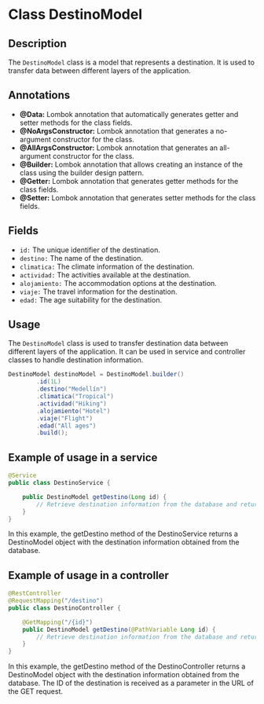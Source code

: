 # Class DestinoModel

## Description
The `DestinoModel` class is a model that represents a destination. It is used to transfer data between different layers of the application.

## Annotations

- **@Data:** Lombok annotation that automatically generates getter and setter methods for the class fields.
- **@NoArgsConstructor:** Lombok annotation that generates a no-argument constructor for the class.
- **@AllArgsConstructor:** Lombok annotation that generates an all-argument constructor for the class.
- **@Builder:** Lombok annotation that allows creating an instance of the class using the builder design pattern.
- **@Getter:** Lombok annotation that generates getter methods for the class fields.
- **@Setter:** Lombok annotation that generates setter methods for the class fields.

## Fields

- `id:` The unique identifier of the destination.
- `destino:` The name of the destination.
- `climatica:` The climate information of the destination.
- `actividad:` The activities available at the destination.
- `alojamiento:` The accommodation options at the destination.
- `viaje:` The travel information for the destination.
- `edad:` The age suitability for the destination.

## Usage

The `DestinoModel` class is used to transfer destination data between different layers of the application. It can be used in service and controller classes to handle destination information.

```java
DestinoModel destinoModel = DestinoModel.builder()
        .id(1L)
        .destino("Medellín")
        .climatica("Tropical")
        .actividad("Hiking")
        .alojamiento("Hotel")
        .viaje("Flight")
        .edad("All ages")
        .build();
```

## Example of usage in a service

```java
@Service
public class DestinoService {

    public DestinoModel getDestino(Long id) {
        // Retrieve destination information from the database and return an instance of DestinoModel
    }
}
```

In this example, the getDestino method of the DestinoService returns a DestinoModel object with the destination information obtained from the database.

## Example of usage in a controller

```java
@RestController
@RequestMapping("/destino")
public class DestinoController {

    @GetMapping("/{id}")
    public DestinoModel getDestino(@PathVariable Long id) {
        // Retrieve destination information from the database and return an instance of DestinoModel
    }
}
```

In this example, the getDestino method of the DestinoController returns a DestinoModel object with the destination information obtained from the database. The ID of the destination is received as a parameter in the URL of the GET request.
